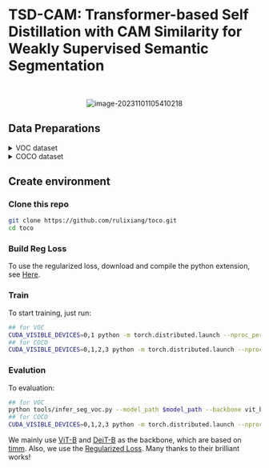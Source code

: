 # TSD-CAM: Transformer-based Self Distillation with CAM Similarity for Weakly Supervised Semantic Segmentation

<div align="center">
<br>

![image-20231101105410218](C:\Users\pipizhum\AppData\Roaming\Typora\typora-user-images\image-20231101105410218.png)  
</div>

## Data Preparations
<details>
<summary>
VOC dataset
</summary>

#### 1. Download

``` bash
wget http://host.robots.ox.ac.uk/pascal/VOC/voc2012/VOCtrainval_11-May-2012.tar
tar –xvf VOCtrainval_11-May-2012.tar
```
#### 2. Download the augmented annotations
The augmented annotations are from [SBD dataset](http://home.bharathh.info/pubs/codes/SBD/download.html). Here is a download link of the augmented annotations at
[DropBox](https://www.dropbox.com/s/oeu149j8qtbs1x0/SegmentationClassAug.zip?dl=0). After downloading ` SegmentationClassAug.zip `, you should unzip it and move it to `VOCdevkit/VOC2012`. The directory sctructure should thus be 

``` bash
VOCdevkit/
└── VOC2012
    ├── Annotations
    ├── ImageSets
    ├── JPEGImages
    ├── SegmentationClass
    ├── SegmentationClassAug
    └── SegmentationObject
```
</details>

<details>

<summary>
COCO dataset
</summary>

#### 1. Download
``` bash
wget http://images.cocodataset.org/zips/train2014.zip
wget http://images.cocodataset.org/zips/val2014.zip
```
After unzipping the downloaded files, for convenience, I recommand to organizing them in VOC style.

``` bash
MSCOCO/
├── JPEGImages
│    ├── train
│    └── val
└── SegmentationClass
     ├── train
     └── val
```

#### 2. Generating VOC style segmentation labels for COCO
To generate VOC style segmentation labels for COCO dataset, you could use the scripts provided at this [repo](https://github.com/alicranck/coco2voc). Or, just download the generated masks from [Google Drive](https://drive.google.com/file/d/1pRE9SEYkZKVg0Rgz2pi9tg48j7GlinPV/view).

</details>

## Create environment
### Clone this repo

```bash
git clone https://github.com/rulixiang/toco.git
cd toco
```

### Build Reg Loss

To use the regularized loss, download and compile the python extension, see [Here](https://github.com/meng-tang/rloss/tree/master/pytorch#build-python-extension-module).
### Train
To start training, just run:
```bash
## for VOC
CUDA_VISIBLE_DEVICES=0,1 python -m torch.distributed.launch --nproc_per_node=2 --master_port=29501 scripts/dist_train_voc_seg_neg.py --work_dir work_dir_voc
## for COCO
CUDA_VISIBLE_DEVICES=0,1,2,3 python -m torch.distributed.launch --nproc_per_node=4 --master_port=29501 scripts/dist_train_coco_seg_neg.py --work_dir work_dir_coco
```
### Evalution
To evaluation:
```bash
## for VOC
python tools/infer_seg_voc.py --model_path $model_path --backbone vit_base_patch16_224 --infer val
## for COCO
CUDA_VISIBLE_DEVICES=0,1,2,3 python -m torch.distributed.launch --nproc_per_node=4 --master_port=29501 tools/infer_seg_voc.py --model_path $model_path --backbone vit_base_patch16_224 --infer val
```
We mainly use [ViT-B](https://github.com/huggingface/pytorch-image-models/blob/main/timm/models/vit.py) and [DeiT-B](https://github.com/huggingface/pytorch-image-models/blob/main/timm/models/deit.py) as the backbone, which are based on [timm](https://github.com/huggingface/pytorch-image-models). Also, we use the [Regularized Loss](https://github.com/meng-tang/rloss). Many thanks to their brilliant works!